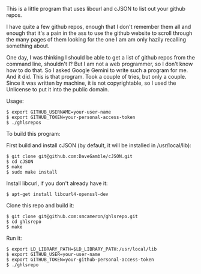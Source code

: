 
This is a little program that uses libcurl and cJSON to list out your
github repos.


I have quite a few github repos, enough that I don't remember them all
and enough that it's a pain in the ass to use the github website to
scroll through the many pages of them looking for the one I am am only
hazily recalling something about.

One day, I was thinking I should be able to get a list of github repos
from the command line, shouldn't I?  But I am not a web programmer, so
I don't know how to do that.  So I asked Google Gemini to write such a
program for me.  And it did.  This is that program.  Took a couple of
tries, but only a couple. Since it was written by machine, it is not
copyrightable, so I used the Unlicense to put it into the public domain.

Usage:

```
$ export GITHUB_USERNAME=your-user-name
$ export GITHUB_TOKEN=your-personal-access-token
$ ./ghlsrepos
```

To build this program:

First build and install cJSON (by default, it will be installed in /usr/local/lib):

```
$ git clone git@github.com:DaveGamble/cJSON.git
$ cd cJSON
$ make
$ sudo make install
```

Install libcurl, if you don't already have it:

```
$ apt-get install libcurl4-openssl-dev
```

Clone this repo and build it:

```
$ git clone git@github.com:smcameron/ghlsrepo.git
$ cd ghlsrepo
$ make
```

Run it:

```
$ export LD_LIBRARY_PATH=$LD_LIBRARY_PATH:/usr/local/lib
$ export GITHUB_USER=your-user-name
$ export GITHUB_TOKEN=your-github-personal-access-token
$ ./ghlsrepo
```


